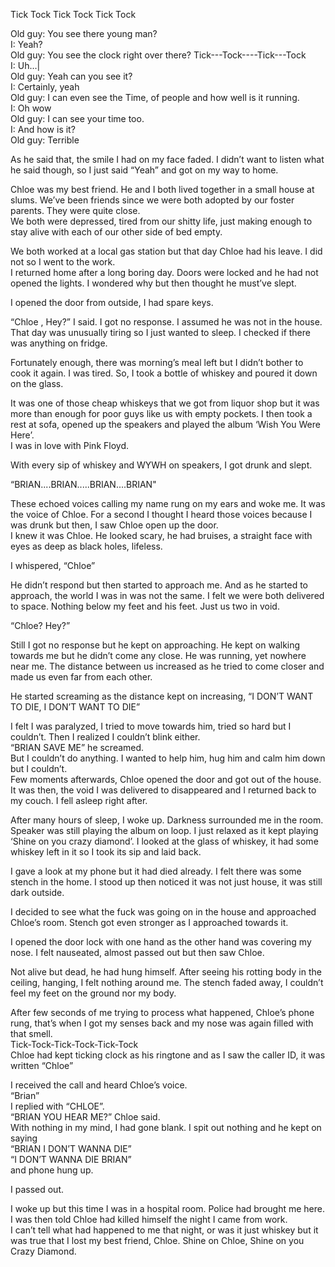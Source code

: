   

Tick Tock Tick Tock Tick Tock  
 

Old guy: You see there young man?  
 I: Yeah?  
 Old guy: You see the clock right over there? Tick---Tock----Tick---Tock  
 I: Uh…|  
 Old guy: Yeah can you see it?  
 I: Certainly, yeah  
 Old guy: I can even see the Time, of people and how well is it running.  
 I: Oh wow  
 Old guy: I can see your time too.  
 I: And how is it?  
 Old guy: Terrible  
 

As he said that, the smile I had on my face faded. I didn’t want to listen what he said though, so I just said “Yeah” and got on my way to home.  
 

Chloe was my best friend. He and I both lived together in a small house at slums. We’ve been friends since we were both adopted by our foster parents. They were quite close.  
 We both were depressed, tired from our shitty life, just making enough to stay alive with each of our other side of bed empty.

We both worked at a local gas station but that day Chloe had his leave. I did not so I went to the work.  
 I returned home after a long boring day. Doors were locked and he had not opened the lights. I wondered why but then thought he must’ve slept.  
 

I opened the door from outside, I had spare keys.  
 

“Chloe , Hey?” I said. I got no response. I assumed he was not in the house.  
 That day was unusually tiring so I just wanted to sleep. I checked if there was anything on fridge.

 Fortunately enough, there was morning’s meal left but I didn’t bother to cook it again. I was tired. So, I took a bottle of whiskey and poured it down on the glass.

It was one of those cheap whiskeys that we got from liquor shop but it was more than enough for poor guys like us with empty pockets. I then took a rest at sofa, opened up the speakers and played the album ‘Wish You Were Here’.  
 I was in love with Pink Floyd. 

With every sip of whiskey and WYWH on speakers, I got drunk and slept.   
 

“BRIAN....BRIAN.....BRIAN....BRIAN"  
 

These echoed voices calling my name rung on my ears and woke me. It was the voice of Chloe. For a second I thought I heard those voices because I was drunk but then, I saw Chloe open up the door.  
I knew it was Chloe. He looked scary, he had bruises, a straight face with eyes as deep as black holes, lifeless.

I whispered, “Chloe”

He didn’t respond but then started to approach me. And as he started to approach, the world I was in was not the same. I felt we were both delivered to space. Nothing below my feet and his feet. Just us two in void.  
 

“Chloe? Hey?” 

Still I got no response but he kept on approaching. He kept on walking towards me but he didn’t come any close. He was running, yet nowhere near me.  The distance between us increased as he tried to come closer and made us even far from each other.

  
He started screaming as the distance kept on increasing, “I DON’T WANT TO DIE, I DON’T WANT TO DIE”  
 

I felt I was paralyzed, I tried to move towards him, tried so hard but I couldn’t. Then I realized I couldn’t blink either.  
“BRIAN SAVE ME” he screamed.  
 But I couldn’t do anything. I wanted to help him, hug him and calm him down but I couldn’t.  
 Few moments afterwards, Chloe opened the door and got out of the house. It was then, the void I was delivered to disappeared and I returned back to my couch. I fell asleep right after.

After many hours of sleep, I woke up. Darkness surrounded me in the room. Speaker was still playing the album on loop. I just relaxed as it kept playing ‘Shine on you crazy diamond’. I looked at the glass of whiskey, it had some whiskey left in it so I took its sip and laid back.   


I gave a look at my phone but it had died already. I felt there was some stench in the home. I stood up then noticed it was not just house, it was still dark outside.  
 

I decided to see what the fuck was going on in the house and approached Chloe’s room. Stench got even stronger as I approached towards it. 

I opened the door lock with one hand as the other hand was covering my nose. I felt nauseated, almost passed out but then saw Chloe.  
 

Not alive but dead, he had hung himself. After seeing his rotting body in the ceiling, hanging, I felt nothing around me. The stench faded away, I couldn’t feel my feet on the ground nor my body.  
 

After few seconds of me trying to process what happened, Chloe’s phone rung, that’s when I got my senses back and my nose was again filled with that smell.  
   Tick-Tock-Tick-Tock-Tick-Tock  
 Chloe had kept ticking clock as his ringtone and as I saw the caller ID, it was written “Chloe”  
 

I received the call and heard Chloe’s voice.  
 “Brian”  
 I replied with “CHLOE”.  
 “BRIAN YOU HEAR ME?” Chloe said.  
 With nothing in my mind, I had gone blank. I spit out nothing and he kept on saying   
 “BRIAN I DON’T WANNA DIE”  
 “I DON’T WANNA DIE BRIAN”  
 and phone hung up.  
 

I passed out.  
 

I woke up but this time I was in a hospital room. Police had brought me here. I was then told Chloe had killed himself the night I came from work.   
 I can’t tell what had happened to me that night, or was it just whiskey but it was true that I lost my best friend, Chloe. Shine on Chloe, Shine on you Crazy Diamond.